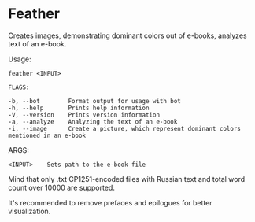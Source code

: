 # Feather
Creates images, demonstrating dominant colors out of e-books, analyzes text of an e-book.

Usage:

    feather <INPUT>
    
    FLAGS:
    
    -b, --bot        Format output for usage with bot
    -h, --help       Prints help information
    -V, --version    Prints version information
    -a, --analyze    Analyzing the text of an e-book
    -i, --image      Create a picture, which represent dominant colors mentioned in an e-book

ARGS:
    
    <INPUT>    Sets path to the e-book file

Mind that only .txt CP1251-encoded files with Russian text and total word count over 10000 are supported.

It's recommended to remove prefaces and epilogues for better visualization.
